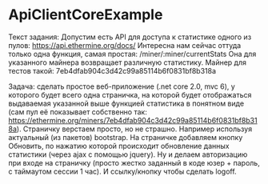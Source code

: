 # ApiClientCoreExample
Текст задания:
Допустим есть API для доступа к статистике одного из пулов: https://api.ethermine.org/docs/
Интересна нам сейчас оттуда только одна функция, самая простая: /miner/:miner/currentStats
Она для указанного майнера возвращает различную статистику. Майнер для тестов такой: 7eb4dfab904c3d42c99a85114b6f0831bf8b318a

Задача: сделать простое веб-приложение (.net core 2.0, mvc 6), у которого будет всего одна страничка, на которой будет отображаться выдаваемая указанной выше функцией статистика в понятном виде (сам пул её показывает собственно так: https://ethermine.org/miners/7eb4dfab904c3d42c99a85114b6f0831bf8b318a).
Страничку верстаем просто, но не страшно. Например используя актуальный (из пакетов) bootstrap.
На страничке добавляем кнопку Обновить, по нажатию которой происходит обновление данных статистики (через ajax с помощью jquery).
Ну и делаем авторизацию при входе на страничку (просто жестко заданный в коде юзер + пароль, с таймаутом сессии 1 час). И ссылку/кнопку чтобы сделать logoff.

